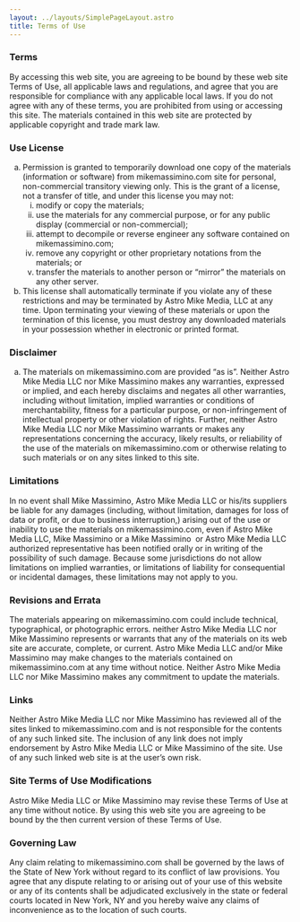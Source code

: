 ```yaml
---
layout: ../layouts/SimplePageLayout.astro
title: Terms of Use
---
```


<h3>Terms</h3>
<p>By accessing this web site, you are agreeing to be bound by these web site Terms of Use, all applicable laws and regulations, and agree that you are responsible for compliance with any applicable local laws. If you do not agree with any of these terms, you are prohibited from using or accessing this site. The materials contained in this web site are protected by applicable copyright and trade mark law.</p>
<h3>Use License</h3>
<ol type="a">
<li>Permission is granted to temporarily download one copy of the materials (information or software) from mikemassimino.com site for personal, non-commercial transitory viewing only. This is the grant of a license, not a transfer of title, and under this license you may not:
<ol type="i">
<li>modify or copy the materials;</li>
<li>use the materials for any commercial purpose, or for any public display (commercial or non-commercial);</li>
<li>attempt to decompile or reverse engineer any software contained on mikemassimino.com;</li>
<li>remove any copyright or other proprietary notations from the materials; or</li>
<li>transfer the materials to another person or &ldquo;mirror&rdquo; the materials on any other server.</li>
</ol>
</li>
<li>This license shall automatically terminate if you violate any of these restrictions and may be terminated by Astro Mike Media, LLC at any time. Upon terminating your viewing of these materials or upon the termination of this license, you must destroy any downloaded materials in your possession whether in electronic or printed format.</li>
</ol>
<h3>Disclaimer</h3>
<ol type="a">
<li>The materials on mikemassimino.com are provided &ldquo;as is&rdquo;. Neither Astro Mike Media LLC nor Mike Massimino makes any warranties, expressed or implied, and each hereby disclaims and negates all other warranties, including without limitation, implied warranties or conditions of merchantability, fitness for a particular purpose, or non-infringement of intellectual property or other violation of rights. Further, neither Astro Mike Media LLC nor Mike Massimino warrants or makes any representations concerning the accuracy, likely results, or reliability of the use of the materials on mikemassimino.com or otherwise relating to such materials or on any sites linked to this site.</li>
</ol>
<h3>Limitations</h3>
<p>In no event shall Mike Massimino, Astro Mike Media LLC or his/its suppliers be liable for any damages (including, without limitation, damages for loss of data or profit, or due to business interruption,) arising out of the use or inability to use the materials on mikemassimino.com, even if Astro Mike Media LLC, Mike Massimino or a Mike Massimino &nbsp;or Astro Mike Media LLC authorized representative has been notified orally or in writing of the possibility of such damage. Because some jurisdictions do not allow limitations on implied warranties, or limitations of liability for consequential or incidental damages, these limitations may not apply to you.</p>
<h3>Revisions and Errata</h3>
<p>The materials appearing on mikemassimino.com could include technical, typographical, or photographic errors. neither Astro Mike Media LLC nor Mike Massimino represents or warrants that any of the materials on its web site are accurate, complete, or current. Astro Mike Media LLC and/or Mike Massimino may make changes to the materials contained on mikemassimino.com at any time without notice. Neither Astro Mike Media LLC nor Mike Massimino makes any commitment to update the materials.</p>
<h3>Links</h3>
<p>Neither Astro Mike Media LLC nor Mike Massimino has reviewed all of the sites linked to mikemassimino.com and is not responsible for the contents of any such linked site. The inclusion of any link does not imply endorsement by Astro Mike Media LLC or Mike Massimino of the site. Use of any such linked web site is at the user&rsquo;s own risk.</p>
<h3>Site Terms of Use Modifications</h3>
<p>Astro Mike Media LLC or Mike Massimino may revise these Terms of Use at any time without notice. By using this web site you are agreeing to be bound by the then current version of these Terms of Use.</p>
<h3>Governing Law</h3>
<p>Any claim relating to mikemassimino.com shall be governed by the laws of the State of New York without regard to its conflict of law provisions. You agree that any dispute relating to or arising out of your use of this website or any of its contents shall be adjudicated exclusively in the state or federal courts located in New York, NY and you hereby waive any claims of inconvenience as to the location of such courts.</p>
